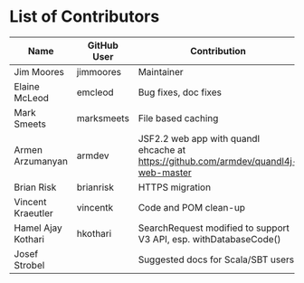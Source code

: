 List of Contributors
====================

| Name               | GitHub User | Contribution         |
|--------------------|-------------|----------------------|
| Jim Moores         | jimmoores   | Maintainer           |
| Elaine McLeod      | emcleod     | Bug fixes, doc fixes |
| Mark Smeets        | marksmeets  | File based caching   |
| Armen Arzumanyan   | armdev      | JSF2.2 web app with quandl ehcache at https://github.com/armdev/quandl4j-web-master |
| Brian Risk         | brianrisk   | HTTPS migration     |
| Vincent Kraeutler  | vincentk    | Code and POM clean-up |
| Hamel Ajay Kothari | hkothari    | SearchRequest modified to support V3 API, esp. withDatabaseCode() |
| Josef Strobel      |             | Suggested docs for Scala/SBT users |
